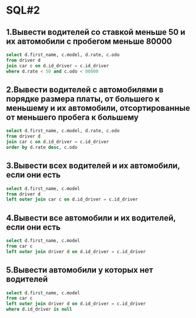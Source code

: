 # SQL#2

## 1.Вывести водителей со ставкой меньше 50 и их автомобили с пробегом меньше 80000

```sql
select d.first_name, c.model, d.rate, c.odo
from driver d
join car c on d.id_driver = c.id_driver
where d.rate < 50 and c.odo < 80000
```

## 2.Вывести водителей с автомобилями в порядке размера платы, от большего к меньшему и их автомобили, отсортированные от меньшего пробега к большему

```sql
select d.first_name, c.model, d.rate, c.odo
from driver d
join car c on d.id_driver = c.id_driver
order by d.rate desc, c.odo
```

## 3.Вывести всех водителей и их автомобили, если они есть

```sql
select d.first_name, c.model
from driver d
left outer join car c on d.id_driver = c.id_driver
```

## 4.Вывести все автомобили и их водителей, если они есть

```sql
select d.first_name, c.model
from car c
left outer join driver d on d.id_driver = c.id_driver
```

## 5.Вывести автомобили у которых нет водителей

```sql
select d.first_name, c.model
from car c
left outer join driver d on d.id_driver = c.id_driver
where d.id_driver is null
```
